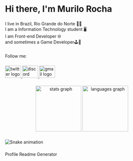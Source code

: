 <h1 align="left">Hi there, I'm Murilo Rocha</h1>

###

<p align="left">I live in Brazil, Rio Grande do Norte 🌵🌵<br>I am a Information Technology student 🖥️<br>I am Front-end Developer 🌐<br>and sometimes a Game Developer🕹️👾</p>

###

<p align="left">Follow me:</p>

###

<div align="left">
  <a href="Da_Rocha01" target="_blank">
    <img src="https://raw.githubusercontent.com/maurodesouza/profile-readme-generator/master/src/assets/icons/social/twitter/default.svg" width="52" height="40" alt="twitter logo"  />
  </a>
  <a href="Murilo Rocha#5497" target="_blank">
    <img src="https://raw.githubusercontent.com/maurodesouza/profile-readme-generator/master/src/assets/icons/social/discord/default.svg" width="52" height="40" alt="discord logo"  />
  </a>
  <a href="murilorocha537@gmail.com" target="_blank">
    <img src="https://raw.githubusercontent.com/maurodesouza/profile-readme-generator/master/src/assets/icons/social/gmail/default.svg" width="52" height="40" alt="gmail logo"  />
  </a>
</div>

###

<div align="center">
  <img src="https://github-readme-stats.vercel.app/api?hide_title=false&hide_rank=false&show_icons=true&include_all_commits=true&count_private=true&disable_animations=false&theme=dracula&locale=en&hide_border=false&username=th3-rocha" height="150" alt="stats graph"  />
  <img src="https://github-readme-stats.vercel.app/api/top-langs?locale=en&hide_title=false&layout=compact&card_width=320&langs_count=5&theme=dracula&hide_border=false&username=th3-rocha" height="150" alt="languages graph"  />
</div>

###

<img href="https://raw.githubusercontent.com/th3-rocha/th3-rocha/blob/output/snake.svg" alt="Snake animation" />

###
Profile Readme Generator
